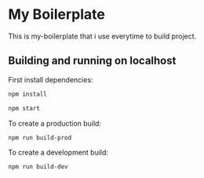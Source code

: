 # My Boilerplate

This is my-boilerplate that i use everytime to build project.

## Building and running on localhost

First install dependencies:

```sh
npm install
```

```sh
npm start
```

To create a production build:

```sh
npm run build-prod
```

To create a development build:

```sh
npm run build-dev
```

